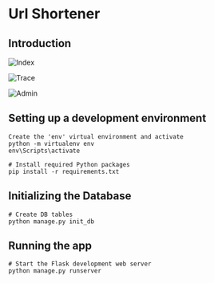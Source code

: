 # Url Shortener

## Introduction

![Index](images/index.png)

![Trace](images/trace.png)

![Admin](images/admin.png)

## Setting up a development environment
```
Create the 'env' virtual environment and activate
python -m virtualenv env
env\Scripts\activate

# Install required Python packages
pip install -r requirements.txt
```

## Initializing the Database
```
# Create DB tables
python manage.py init_db
```

## Running the app
```
# Start the Flask development web server
python manage.py runserver
```
